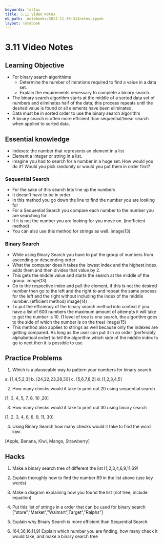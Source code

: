 ```yaml
---
keywords: fastai
title: 3.11 Video Notes
nb_path: _notebooks/2022-11-30-311notes.ipynb
layout: notebook
---
```





# 3.11 Video Notes
## Learning Objective
- For binary search algorithims
    - Determine the number of iterations required to find a value in a data set. 
    - Explain the requirements necessary to complete a binary search.
- The binary search algorithm starts at the middle of a sorted data set of numbers and eliminates half of the data; this process repeats until the desired value is found or all elements have been eliminated.
- Data must be in sorted order to use the binary search algorithm 
- A binary search is often more efficient than sequential/linear search when applied to sorted data. 


## Essential knowledge
- Indexes: the number that represents an element in a list 
- Element a integer or string in a list. 
- imagine you  had to search for a number in a huge set. How would you do it? Would you pick randomly or would you put them in order first?

### Sequential Search 
- For the sake of this search lets line up the numbers
- It doesn't have to be in order 
- In this method you go down the line to find the number you are looking for
- For a Sequential Search you compare each number to the number you are searching for
- If it is not the number you are looking for you move on. (inefficient method)
- You can also use this method for strings as well. 
image(13)

### Binary Search
- While using Binary Search you have to put the group of numbers from ascending or descending order
- What the computer does it takes the lowest index and the highest index, adds them and then divides that value by 2. 
- This gets the middle value and starts the search at the middle of the group. 
image(13)
- Go to the respective index and pull the element, if this is not the desired number then go to the left and the right to and repeat the same process for the left and the right without including the index of the middle number. (efficient method)
image(14)
- To put the efficiency of the binary search method into context if you have a list of 600 numbers the maximum amount of attempts it will take to get the number is 10. (1 level of tree is one search, the algorithm goes to the side of which the number is on the tree)
image(15)
- This method also applies to strings as well because only the indexes are getting compared. As long as the user can put it in an order (perferably alphabetical order) to tell the algorithm which side of the middle index to go to next then it is possible to use 


## Practice Problems
1. Which is a plauseable way to pattern your numbers for binary search. 

a. [1,4,5,2,3]
b. [24,22,23,28,30]
c. [5,6,7,8,2]
d. [1,2,3,4,5]

2. How many checks would it take to print out 20 using sequential search 

[1, 3, 4, 5, 7, 8, 10 ,20]

3. How many checks would it take to print out 30 using binary search 

[1, 2, 3, 4, 6, 8, 9, 11, 30]

4. Using Binary Search how many checks would it take to find the word kiwi. 

[Apple, Banana, Kiwi, Mango, Strawberry]

## Hacks 

1. Make a binary search tree of different the list [1,2,3,4,6,9,11,69]

2. Explain thorughly how to find the number 69 in the list above (use key words)

3. Make a diagram explaining how you found the list (not tree, include equation)

4. Put this list of strings in a order that can be used for binary search ["store","Market","Walmart",Target","Ralphs"]

5. Explain why Binary Search is more efficient than Sequential Search

6. [64,36,16,11,9] Explain which number you are finding, how many check it would take, and make a binary search tree 